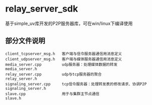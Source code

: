# relay_server_sdk  
基于simple_uv库开发的P2P服务器库，可在win/linux下编译使用  
## 部分文件说明  
    client_tcpserver_msg.h   客户端与信令服务器通信用消息定义  
    client_udpserver_msg.h   客户端与媒体服务器通信用消息定义  
    media_server.cpp         udp服务器：处理媒体数据的转发
    media_server.h            
    relay_server.cpp         udp与tcp服务器的聚合  
    relay_server.h  
    signaling_server.cpp     tcp信令服务器：处理转发表的修改请求、协调P2P
    signaling_server.h  
    slave.cpp                用于与集群主节点通信  
    slave.h                       
	

